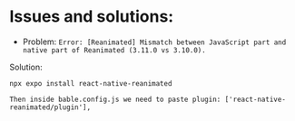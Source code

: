# Issues and solutions:

- Problem: `Error: [Reanimated] Mismatch between JavaScript part and native part of Reanimated (3.11.0 vs 3.10.0).`

Solution:

```code
npx expo install react-native-reanimated

Then inside bable.config.js we need to paste plugin: ['react-native-reanimated/plugin'],
```
